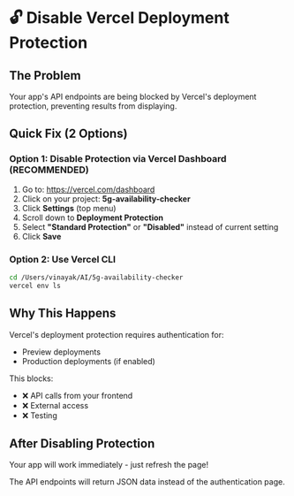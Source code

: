 # 🔓 Disable Vercel Deployment Protection

## The Problem
Your app's API endpoints are being blocked by Vercel's deployment protection, preventing results from displaying.

## Quick Fix (2 Options)

### Option 1: Disable Protection via Vercel Dashboard (RECOMMENDED)

1. Go to: https://vercel.com/dashboard
2. Click on your project: **5g-availability-checker**
3. Click **Settings** (top menu)
4. Scroll down to **Deployment Protection**
5. Select **"Standard Protection"** or **"Disabled"** instead of current setting
6. Click **Save**

### Option 2: Use Vercel CLI

```bash
cd /Users/vinayak/AI/5g-availability-checker
vercel env ls
```

## Why This Happens

Vercel's deployment protection requires authentication for:
- Preview deployments
- Production deployments (if enabled)

This blocks:
- ❌ API calls from your frontend
- ❌ External access
- ❌ Testing

## After Disabling Protection

Your app will work immediately - just refresh the page!

The API endpoints will return JSON data instead of the authentication page.

